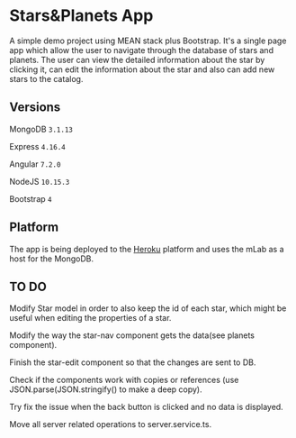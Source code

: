 # Stars&Planets App

A simple demo project using MEAN stack plus Bootstrap. It's a single page app 
which allow the user to navigate through the database of stars and planets. 
The user can view the detailed information about the star by clicking it, 
can edit the information about the star and also can add new stars to the catalog.

## Versions

MongoDB `3.1.13`

Express `4.16.4`

Angular `7.2.0`

NodeJS `10.15.3`

Bootstrap `4`

## Platform

The app is being deployed to the 
[Heroku](https://stars-and-planets.herokuapp.com/) platform and uses the 
mLab as a host for the MongoDB.

## TO DO

Modify Star model in order to also keep the id of each star, 
which might be useful when editing the properties of a star.

Modify the way the star-nav component gets the data(see planets component).

Finish the star-edit component so that the changes are sent to DB.

Check if the components work with copies or references 
(use JSON.parse(JSON.stringify() to make a deep copy).

Try fix the issue when the back button is clicked and no data is displayed.

Move all server related operations to server.service.ts.

